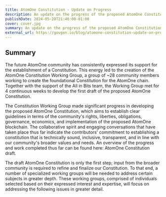 ```yaml
---
title: AtomOne Constitution - Update on Progress
description: An update on the progress of the proposed AtomOne Constitution and our collaboration efforts.
publishDate: 2024-05-28T21:46:00-01:00
cover: cover.jpg
summary: An update on the progress of the proposed AtomOne Constitution and our collaboration efforts.
external_url: https://govgen.io/blog/atomone-constitution-update-on-progress
---
```


## Summary

The future AtomOne community has consistently expressed its support for the establishment of a Constitution. This energy led to the creation of the AtomOne Constitution Working Group, a group of ~28 community members working to create the foundational Constitution for the AtomOne chain. Together with the support of the All in Bits team, the Working Group met for 4 continuous weeks to develop the first draft of the proposed AtomOne Constitution.

The Constitution Working Group made significant progress in developing the proposed AtomOne Constitution, which aims to establish clear guidelines in terms of the community's rights, liberties, obligations, governance, economics, and implementation of the proposed AtomOne blockchain. The collaborative spirit and engaging conversations that have taken place thus far indicate the contributors' commitment to establishing a constitution that is technically sound, inclusive, transparent, and in line with our community's broader values and needs. An overview of the progress and work completed thus far can be found here: AtomOne Constitution draft.

The draft AtomOne Constitution is only the first step; input from the broader community is required to refine and finalize our Constitution. To that end, a number of specialized working groups will be needed to address certain subjects in greater depth. These working groups, comprised of individuals selected based on their expressed interest and expertise, will focus on addressing the following issues in greater detail.
